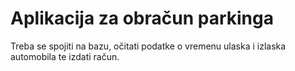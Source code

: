 # Aplikacija za obračun parkinga

Treba se spojiti na bazu, očitati podatke o vremenu ulaska i izlaska automobila te izdati račun.

